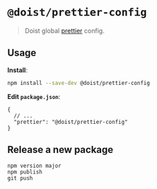 # `@doist/prettier-config`

> Doist global [prettier](https://prettier.io) config.

## Usage

**Install**:

```sh
npm install --save-dev @doist/prettier-config
```

**Edit `package.json`**:

```jsonc
{
  // ...
  "prettier": "@doist/prettier-config"
}
```

## Release a new package

```
npm version major
npm publish
git push
```
